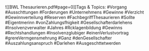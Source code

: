 
![[BWL Thesaurieren.pdf#page=0]]Tags & Topics:
   #Vorgang
   #Ausschttungen
   #Forderungen
   #Unternehmens
   #Gewinne
   #Verzicht
   #Gewinnverteilung
   #Reserven
   #FachbegriffThesaurieren
   #Sollte
   #Eigentmerinn
   #vonZahlungsfhigkeit
   #Gesellschafterdarlehens
   #Insolvenzverwalter
   #Jahres
   #Rcklagenbildung
   #Gewinns
   #Rechtshandlungen
   #Insolvenzglubiger
   #einenVerlustvortrag
   #grereVermgensmehrung
   #Ganz
   #denGesellschafter
   #Auszahlungsanspruch
   #Darlehen
   #Ausgeschttetwerden
